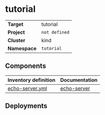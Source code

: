 # tutorial 

|||
| --- | --- |
| **Target** | tutorial |
| **Project**     | `not defined`|
| **Cluster**     |  kind  |
| **Namespace**   | `tutorial` |

## Components
| Inventory definition | Documentation |
| --- | --- |
|[echo-server.yml](../../inventory/classes/components/echo-server.yml)| [echo-server](echo-server-readme.md)|

## Deployments
